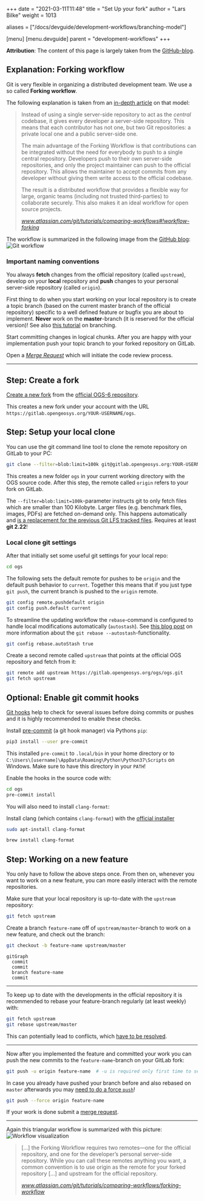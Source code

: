 +++
date = "2021-03-11T11:48"
title = "Set Up your fork"
author = "Lars Bilke"
weight = 1013

aliases = ["/docs/devguide/development-workflows/branching-model"]

[menu]
  [menu.devguide]
    parent = "development-workflows"
+++

<div class='note'>

**Attribution**: The content of this page is largely taken from the [GitHub-blog](https://github.com/blog/2042-git-2-5-including-multiple-worktrees-and-triangular-workflows).
</div>

## Explanation: Forking workflow

Git is very flexible in organizing a distributed development team. We use a so called **Forking workflow**.

The following explanation is taken from an [in-depth article](https://www.atlassian.com/git/tutorials/comparing-workflows#!workflow-forking) on that model:

<!-- vale off -->

> Instead of using a single server-side repository to act as the *central* codebase, it gives every developer a server-side repository. This means that each contributor has not one, but two Git repositories: a private local one and a public server-side one.
>
> The main advantage of the Forking Workflow is that contributions can be integrated without the need for everybody to push to a single central repository. Developers push to their own server-side repositories, and only the project maintainer can push to the official repository. This allows the maintainer to accept commits from any developer without giving them write access to the official codebase.
>
> The result is a distributed workflow that provides a flexible way for large, organic teams (including not trusted third-parties) to collaborate securely. This also makes it an ideal workflow for open source projects.
>
> <cite><a href="https://www.atlassian.com/git/tutorials/comparing-workflows#!workflow-forking">www.atlassian.com/git/tutorials/comparing-workflows#!workflow-forking</a> </cite>
>

<!-- vale on -->

The workflow is summarized in the following image from the [GitHub blog](https://github.com/blog/2042-git-2-5-including-multiple-worktrees-and-triangular-workflows):
![Git workflow](https://cloud.githubusercontent.com/assets/1319791/8943755/5dcdcae4-354a-11e5-9f82-915914fad4f7.png)

<div class='note'>

### Important naming conventions

You always **fetch** changes from the official repository (called `upstream`), develop on your **local** repository and **push** changes to your personal server-side repository (called `origin`).

</div>

First thing to do when you start working on your local repository is to create a topic branch (based on the current master branch of the official repository) specific to a well defined feature or bugfix you are about to implement. **Never** work on the **master**-branch (it is reserved for the official version)! See also [this tutorial](https://www.atlassian.com/git/tutorials/using-branches) on branching.

Start committing changes in logical chunks. After you are happy with your implementation push your topic branch to your forked repository on GitLab.

Open a [*Merge Request*](https://docs.gitlab.com/ee/user/project/merge_requests/) which will initiate the code review process.

----

## Step: Create a fork

[Create a new fork](https://gitlab.opengeosys.org/ogs/ogs/-/forks/new) from the [official OGS-6 repository](https://gitlab.opengeosys.org/ogs/ogs).

This creates a new fork under your account with the URL `https://gitlab.opengeosys.org/YOUR-USERNAME/ogs`.

## Step: Setup your local clone

You can use the git command line tool to clone the remote repository on GitLab to your PC:

```bash
git clone --filter=blob:limit=100k git@gitlab.opengeosys.org:YOUR-USERNAME/ogs.git
```

This creates a new folder `ogs` in your current working directory with the OGS source code. After this step, the remote called `origin` refers to your fork on GitLab.

<div class='note'>

The `--filter=blob:limit=100k`-parameter instructs git to only fetch files which are smaller than 100 Kilobyte. Larger files (e.g. benchmark files, images, PDFs) are fetched on-demand only. This happens automatically and [is a replacement for the previous Git LFS tracked files](https://gitlab.opengeosys.org/ogs/ogs/-/issues/2961). Requires at least **git 2.22**!

</div>

### Local clone git settings

After that initially set some useful git settings for your local repo:

```bash
cd ogs
```

The following sets the default remote for pushes to be `origin` and the default push behavior to `current`. Together this means that if you just type `git push`, the current branch is pushed to the `origin` remote.

```bash
git config remote.pushdefault origin
git config push.default current
```

To streamline the updating workflow the `rebase`-command is configured to handle local modifications automatically (`autostash`). See [this blog post](https://cscheng.info/2017/01/26/git-tip-autostash-with-git-pull-rebase.html) on more information about the `git rebase --autostash`-functionality.

```bash
git config rebase.autoStash true
```

Create a second remote called `upstream` that points at the official OGS repository and fetch from it:

```bash
git remote add upstream https://gitlab.opengeosys.org/ogs/ogs.git
git fetch upstream
```

<!-- TODO: rerecord with GitLab -->
<!-- {{< asciinema url="https://asciinema.org/a/249002" speed="3" rows="20" >}} -->

## Optional: Enable git commit hooks

[Git hooks](https://git-scm.com/book/en/v2/Customizing-Git-Git-Hooks) help to check for several issues before doing commits or pushes and it is highly recommended to enable these checks.

Install [pre-commit](https://pre-commit.com/) (a git hook manager) via Pythons `pip`:

```bash
pip3 install --user pre-commit
```

This installed `pre-commit` to `.local/bin` in your home directory or to `C:\Users\[username]\AppData\Roaming\Python\Python37\Scripts` on Windows. Make sure to have this directory in your `PATH`!

Enable the hooks in the source code with:

```bash
cd ogs
pre-commit install
```

You will also need to install `clang-format`:

<div class='win'>

Install clang (which contains `clang-format`) with the [official installer](https://prereleases.llvm.org/win-snapshots/LLVM-12.0.0-6923b0a7-win64.exe)

</div>

<div class='linux'>

```bash
sudo apt-install clang-format
```

</div>

<div class='mac'>

```bash
brew install clang-format
```

</div>

## Step: Working on a new feature

You only have to follow the above steps once. From then on, whenever you want to work on a new feature, you can more easily interact with the remote repositories.

Make sure that your local repository is up-to-date with the `upstream` repository:

```bash
git fetch upstream
```

Create a branch `feature-name` off of `upstream/master`-branch to work on a new feature, and check out the branch:

```bash
git checkout -b feature-name upstream/master
```

```mermaid
gitGraph
  commit
  commit
  branch feature-name
  commit
```

----

To keep up to date with the developments in the official repository it is recommended to rebase your feature-branch regularly (at least weekly) with:

```bash
git fetch upstream
git rebase upstream/master
```

<div class="note">

This can potentially lead to conflicts, which [have to be resolved](https://www.git-tower.com/learn/git/faq/solve-merge-conflicts).

</div>

----

Now after you implemented the feature and committed your work you can push the new commits to the `feature-name`-branch on your GitLab fork:

```bash
git push -u origin feature-name  # -u is required only first time to set up the remote-tracking.
```

<div class="note">

In case you already have pushed your branch before and also rebased on `master` afterwards you may [need to do a force `push`](https://www.git-tower.com/learn/git/faq/git-force-push)!

```bash
git push --force origin feature-name
```

</div>

If your work is done submit a [merge request](https://gitlab.opengeosys.org/ogs/ogs/-/merge_requests/new).

----

Again this triangular workflow is summarized with this picture:
![Workflow visualization](https://cloud.githubusercontent.com/assets/1319791/8943755/5dcdcae4-354a-11e5-9f82-915914fad4f7.png)

<!-- vale off -->

> […] the Forking Workflow requires two remotes—one for the official repository, and one for the developer’s personal server-side repository. While you can call these remotes anything you want, a common convention is to use origin as the remote for your forked repository […] and upstream for the official repository.
>
> <cite><a href="https://www.atlassian.com/git/tutorials/comparing-workflows/forking-workflow">www.atlassian.com/git/tutorials/comparing-workflows/forking-workflow</a> </cite>

<!-- vale on -->
